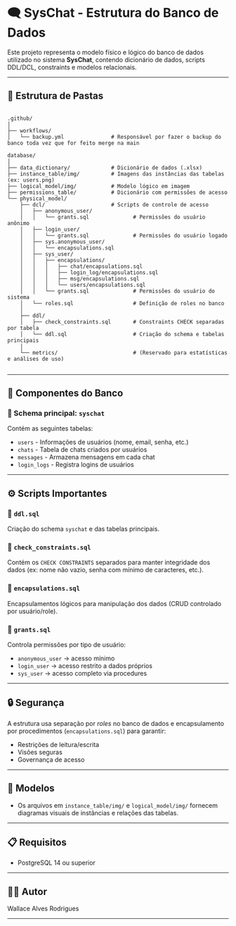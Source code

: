 # 🗨️ SysChat - Estrutura do Banco de Dados

Este projeto representa o modelo físico e lógico do banco de dados utilizado no sistema **SysChat**, contendo dicionário de dados, scripts DDL/DCL, constraints e modelos relacionais.

---

## 📁 Estrutura de Pastas


```

.github/
│
├── workflows/
│   └── backup.yml               # Responsável por fazer o backup do banco toda vez que for feito merge na main

database/
│
├── data_dictionary/             # Dicionário de dados (.xlsx)
├── instance_table/img/          # Imagens das instâncias das tabelas (ex: users.png)
├── logical_model/img/           # Modelo lógico em imagem
├── permissions_table/           # Dicionário com permissões de acesso
└── physical_model/
    ├── dcl/                     # Scripts de controle de acesso
    │   ├── anonymous_user/
    │   │   └── grants.sql              # Permissões do usuário anônimo
    │   ├── login_user/
    │   │   └── grants.sql              # Permissões do usuário logado
    │   ├── sys.anonymous_user/
    │   │   └── encapsulations.sql
    │   ├── sys_user/
    │   │   ├── encapsulations/
    │   │   │   ├── chat/encapsulations.sql
    │   │   │   ├── login_log/encapsulations.sql
    │   │   │   ├── msg/encapsulations.sql
    │   │   │   └── users/encapsulations.sql
    │   │   └── grants.sql              # Permissões do usuário do sistema
    │   └── roles.sql                   # Definição de roles no banco
    │
    ├── ddl/
    │   ├── check_constraints.sql       # Constraints CHECK separadas por tabela
    │   └── ddl.sql                     # Criação do schema e tabelas principais
    │
    └── metrics/                        # (Reservado para estatísticas e análises de uso)


```


---

## 🧱 Componentes do Banco

### 🔹 Schema principal: `syschat`

Contém as seguintes tabelas:

- `users` - Informações de usuários (nome, email, senha, etc.)
- `chats` - Tabela de chats criados por usuários
- `messages` - Armazena mensagens em cada chat
- `login_logs` - Registra logins de usuários

---

## ⚙️ Scripts Importantes

### 🔸 `ddl.sql`
Criação do schema `syschat` e das tabelas principais.

### 🔸 `check_constraints.sql`
Contém os `CHECK CONSTRAINTS` separados para manter integridade dos dados (ex: nome não vazio, senha com mínimo de caracteres, etc.).

### 🔸 `encapsulations.sql`
Encapsulamentos lógicos para manipulação dos dados (CRUD controlado por usuário/role).

### 🔸 `grants.sql`
Controla permissões por tipo de usuário:
- `anonymous_user` → acesso mínimo
- `login_user` → acesso restrito a dados próprios
- `sys_user` → acesso completo via procedures

---

## 🔒 Segurança

A estrutura usa separação por *roles* no banco de dados e encapsulamento por procedimentos (`encapsulations.sql`) para garantir:
- Restrições de leitura/escrita
- Visões seguras
- Governança de acesso

---

## 📸 Modelos

- Os arquivos em `instance_table/img/` e `logical_model/img/` fornecem diagramas visuais de instâncias e relações das tabelas.

---

## 📋 Requisitos

- PostgreSQL 14 ou superior

---

## 👨‍💻 Autor

Wallace Alves Rodrigues 

---

